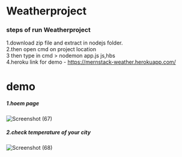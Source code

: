 <h1> Weatherproject</h1>

<h3>steps of run Weatherproject </h3>

1.download zip file and extract in nodejs folder.</br>
2.then open cmd on project location </br>
3 then type in cmd > nodemon app.js js,hbs </br>
4.heroku link for demo - https://mernstack-weather.herokuapp.com/ </br>

<h1>demo</h1>

<h5>1.hoem page</h5>

![Screenshot (67)](https://user-images.githubusercontent.com/77047596/110146171-40f79800-7e00-11eb-8902-dc4350587a10.png)

<h5>2.check temperature of your city</h5>

![Screenshot (68)](https://user-images.githubusercontent.com/77047596/110146249-5c62a300-7e00-11eb-9bef-5cafc87e8943.png)


